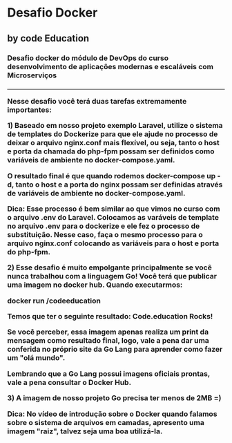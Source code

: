 # Desafio Docker
<h2>by code Education </h2> 

<h3>Desafio docker  do módulo de DevOps do curso desenvolvimento de aplicações modernas e escaláveis com Microserviços <h3>
<hr/>
  
 <p> Nesse desafio você terá duas tarefas extremamente importantes: </p>

<p> 1) Baseado em nosso projeto exemplo Laravel, utilize o sistema de templates do Dockerize para que ele ajude no processo de deixar o arquivo nginx.conf mais flexível, ou seja, tanto o host e porta da chamada do php-fpm possam ser definidos como variáveis de ambiente no docker-compose.yaml.  </p>

<p> O resultado final é que quando rodemos docker-compose up -d, tanto o host e a porta do nginx possam ser definidas através de variáveis de ambiente no docker-compose.yaml.  </p>

<p>Dica: Esse processo é bem similar ao que vimos no curso com o arquivo .env do Laravel. Colocamos as varáveis de template no arquivo .env para o dockerize e ele fez o processo de substituição. Nesse caso, faça o mesmo processo para o arquivo nginx.conf colocando as variáveis para o host e porta do php-fpm. </p>

<p> 2) Esse desafio é muito empolgante principalmente se você nunca trabalhou com a linguagem Go!
Você terá que publicar uma imagem no docker hub. Quando executarmos: </p>

<p>docker run <seu-user>/codeeducation </p>

<p>Temos que ter o seguinte resultado: Code.education Rocks!</p>

<p>Se você perceber, essa imagem apenas realiza um print da mensagem como resultado final, logo, vale a pena dar uma conferida no próprio site da Go Lang para aprender como fazer um "olá mundo". </p>

<p>Lembrando que a Go Lang possui imagens oficiais prontas, vale a pena consultar o Docker Hub. </p>

<p>3) A imagem de nosso projeto Go precisa ter menos de 2MB =) </p>

<p>Dica: No vídeo de introdução sobre o Docker quando falamos sobre o sistema de arquivos em camadas, apresento uma imagem "raiz", talvez seja uma boa utilizá-la. </p>
